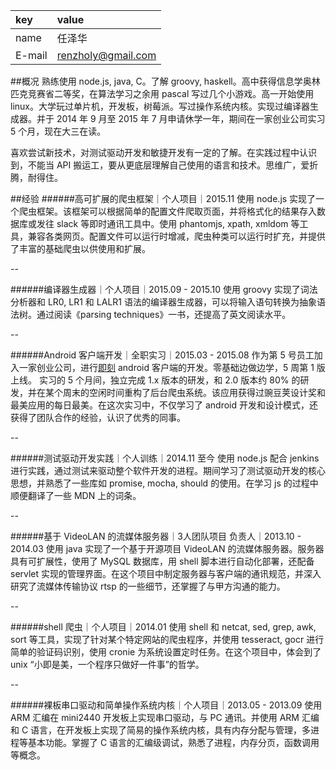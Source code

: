 |key|value|
|:--|:--|
|name|任泽华|
|E-mail|[renzholy@gmail.com](mailto:renzholy@gmail.com)|

##概况
熟练使用 node.js, java, C。了解 groovy, haskell。高中获得信息学奥林匹克竞赛省二等奖，在算法学习之余用 pascal 写过几个小游戏。高一开始使用 linux。大学玩过单片机，开发板，树莓派。写过操作系统内核。实现过编译器生成器。并于 2014 年 9 月至 2015 年 7 月申请休学一年，期间在一家创业公司实习 5 个月，现在大三在读。

喜欢尝试新技术，对测试驱动开发和敏捷开发有一定的了解。在实践过程中认识到，不能当 API 搬运工，要从更底层理解自己使用的语言和技术。思维广，爱折腾，耐得住。

##经验
######高可扩展的爬虫框架｜个人项目｜2015.11
使用 node.js 实现了一个爬虫框架。该框架可以根据简单的配置文件爬取页面，并将格式化的结果存入数据库或发往 slack 等即时通讯工具中。使用 phantomjs, xpath, xmldom 等工具，兼容各类网页。配置文件可以运行时增减，爬虫种类可以运行时扩充，并提供了丰富的基础爬虫以供使用和扩展。

--

######编译器生成器｜个人项目｜2015.09 - 2015.10
使用 groovy 实现了词法分析器和 LR0, LR1 和 LALR1 语法的编译器生成器，可以将输入语句转换为抽象语法树。通过阅读《parsing techniques》一书，还提高了英文阅读水平。

--

######Android 客户端开发｜全职实习｜2015.03 - 2015.08
作为第 5 号员工加入一家创业公司，进行[即刻](http://jike.ruguoapp.com) android 客户端的开发。零基础边做边学，5 周第 1 版上线。 实习的 5 个月间，独立完成  1.x 版本的研发，和 2.0 版本约 80% 的研发，并在某个周末的空闲时间重构了后台爬虫系统。该应用获得过豌豆荚设计奖和最美应用的每日最美。在这次实习中，不仅学习了 android 开发和设计模式，还获得了团队合作的经验，认识了优秀的同事。

--

######测试驱动开发实践｜个人训练｜2014.11 至今
使用 node.js 配合 jenkins 进行实践，通过测试来驱动整个软件开发的进程。期间学习了测试驱动开发的核心思想，并熟悉了一些库如 promise, mocha, should 的使用。在学习 js 的过程中顺便翻译了一些 MDN 上的词条。

--

######基于 VideoLAN 的流媒体服务器｜3人团队项目 负责人｜2013.10 - 2014.03
使用 java 实现了一个基于开源项目 VideoLAN 的流媒体服务器。服务器具有可扩展性，使用了 MySQL 数据库，用 shell 脚本进行自动化部署，还配备 servlet 实现的管理界面。在这个项目中制定服务器与客户端的通讯规范，并深入研究了流媒体传输协议 rtsp 的一些细节，还掌握了与甲方沟通的能力。

--

######shell 爬虫｜个人项目｜2014.01
使用 shell 和 netcat, sed, grep, awk, sort 等工具，实现了针对某个特定网站的爬虫程序，并使用 tesseract, gocr 进行简单的验证码识别，使用 cronie 为系统设置定时任务。在这个项目中，体会到了 unix “小即是美，一个程序只做好一件事”的哲学。

--

######裸板串口驱动和简单操作系统内核｜个人项目｜2013.05 - 2013.09
使用 ARM 汇编在 mini2440 开发板上实现串口驱动，与 PC 通讯。并使用 ARM 汇编和 C 语言，在开发板上实现了简易的操作系统内核，具有内存分配与管理，多进程等基本功能。掌握了 C 语言的汇编级调试，熟悉了进程，内存分页，函数调用等概念。
